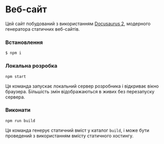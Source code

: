 # Веб-сайт

Цей сайт побудований з використанням [Docusaurus 2](https://docusaurus.io/), модерного генератора статичних веб-сайтів.

### Встановлення

```
$ npm i
```

### Локальна розробка

```
npm start
```

Ця команда запускає локальний сервер розробника і відкриває вікно браузера. Більшість змін відображаються в живих без перезапуску сервера.

### Виконати

```
npm run build
```

Ця команда генерує статичний вміст у каталог `build`, і може бути проведений з використанням вмісту статичного хостингу.

